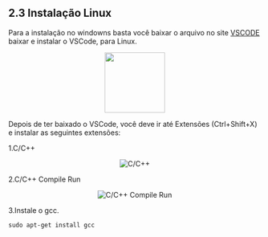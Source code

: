 ## 2.3 Instalação Linux

Para a instalação no windowns basta você baixar o arquivo no site [VSCODE](https://code.visualstudio.com/) baixar e instalar o VSCode, para Linux.

<p align="center">
    <img src="https://i.imgur.com/QJYna1V.png" width="120" >
</p>

Depois de ter baixado o VSCode, você deve ir até Extensões (Ctrl+Shift+X) e instalar as seguintes extensões:

1.C/C++
<p align="center">
    <img src="https://i.imgur.com/2mooTDY.png" alt="C/C++">
</p>

2.C/C++ Compile Run

<p align="center">
    <img src="https://i.imgur.com/Fwx28Zd.png" alt="C/C++ Compile Run">
</p>


3.Instale o gcc.


```
sudo apt-get install gcc
```